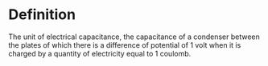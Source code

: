 # Definition

The unit of electrical capacitance, the capacitance of a condenser
between the plates of which there is a difference of potential of 1 volt
when it is charged by a quantity of electricity equal to 1 coulomb.
